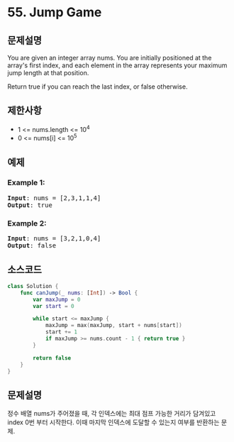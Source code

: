 # 55. Jump Game

## 문제설명
You are given an integer array nums. You are initially positioned at the array's first index, and each element in the array represents your maximum jump length at that position.

Return true if you can reach the last index, or false otherwise.

## 제한사항
- 1 <= nums.length <= 10<sup>4</sup>
- 0 <= nums[i] <= 10<sup>5</sup>

## 예제
### Example 1:
<pre>
<b>Input</b>: nums = [2,3,1,1,4]
<b>Output</b>: true
</pre>

### Example 2:
<pre>
<b>Input</b>: nums = [3,2,1,0,4]
<b>Output</b>: false
</pre>

## 소스코드
```Swift
class Solution {
    func canJump(_ nums: [Int]) -> Bool {
        var maxJump = 0
        var start = 0

        while start <= maxJump {
            maxJump = max(maxJump, start + nums[start])
            start += 1
            if maxJump >= nums.count - 1 { return true }
        }

        return false
    }
}
```

## 문제설명
정수 배열 nums가 주어졌을 때, 각 인덱스에는 최대 점프 가능한 거리가 담겨있고 index 0번 부터 시작한다.
이때 마지막 인덱스에 도달할 수 있는지 여부를 반환하는 문제.